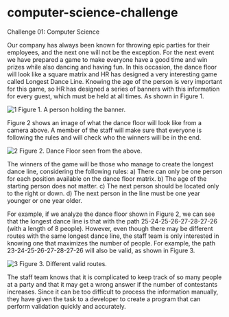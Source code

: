 # computer-science-challenge
Challenge 01: Computer Science

Our company has always been known for throwing epic parties for their employees, and the next one will not be the exception. For the next event we have prepared a game to make everyone have a good time and win prizes while also dancing and having fun. In this occasion, the dance floor will look like a square matrix and HR has designed a very interesting game called Longest Dance Line. Knowing the age of the person is very important for this game, so HR has designed a series of banners with this information for every guest, which must be held at all times. As shown in Figure 1.

![1](https://github.com/gabrielcosson/computer-science-challenge/assets/71792818/97c84a3c-2f0b-4503-ba62-bd0dbc5f28f5)
Figure 1. A person holding the banner.

Figure 2 shows an image of what the dance floor will look like from a camera above. A member of the staff will make sure that everyone is following the rules and will check who the winners will be in the end.

![2](https://github.com/gabrielcosson/computer-science-challenge/assets/71792818/929a9214-15fd-4498-8a19-36d95fa08ad9)
Figure 2. Dance Floor seen from the above.

The winners of the game will be those who manage to create the longest dance line, considering the following rules:
  a)	There can only be one person for each position available on the dance floor matrix.
  b)	The age of the starting person does not matter.
  c)	The next person should be located only to the right or down.
  d)	The next person in the line must be one year younger or one year older.

For example, if we analyze the dance floor shown in Figure 2, we can see that the longest dance line is that with the path 25-24-25-26-27-28-27-26 (with a length of 8 people). However, even though there may be different routes with the same longest dance line, the staff team is only interested in knowing one that maximizes the number of people. For example, the path 23-24-25-26-27-28-27-26 will also be valid, as shown in Figure 3. 

![3](https://github.com/gabrielcosson/computer-science-challenge/assets/71792818/a5502695-845a-4775-890f-1d331761ea2d)
Figure 3. Different valid routes.

The staff team knows that it is complicated to keep track of so many people at a party and that it may get a wrong answer if the number of contestants increases. Since it can be too difficult to process the information manually, they have given the task to a developer to create a program that can perform validation quickly and accurately.


